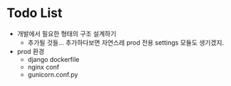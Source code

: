 # Todo List

- 개발에서 필요한 형태의 구조 설계하기
  - 추가될 것들... 추가하다보면 자연스레 prod 전용 settings 모듈도 생기겠지.
- prod 환경
  - django dockerfile
  - nginx conf
  - gunicorn.conf.py
